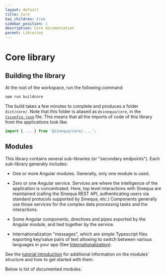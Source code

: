 ```yaml
---
layout: default
title: Core
has_children: true
sidebar_position: 1
description: Core documentation
parent: Libraries
---
```


# Core library

## Building the library

At the root of the workspace, run the following command:

```bash
npm run buildcore
```

The build takes a few minutes to complete and produces a folder `dist/core/`. Note that this folder is aliased as `@sinequa/core`, in the [`tsconfig.json`](https://github.com/sinequa/sba-angular/blob/master/tsconfig.json) file. This means that all the imports of code of this library from the applications look like:

```ts
import { ... } from '@sinequa/core/....';
```

## Modules

This library contains several sub-libraries (or "secondary endpoints"). Each sub-library generally includes:

- One or more Angular modules. Generally, only one module is used.
- Zero or one Angular service. Services are where the intelligence of the application is concentrated. Here, top level interactions with Sinequa are maintained (calling the Sinequa REST API, authenticating users via standard protocols supported by Sinequa, etc.) Components generally use those services for the complex data processing tasks and the interactions.

- Some Angular components, directives and pipes exported by the Angular module, and tied together by the service.
- Internationalization "messages", which are simple Typescript files exporting key/value pairs of text allowing to switch between various languages in your app (See [Internationalization](/tutorial/intl.md)).

See the [tutorial introduction](/tutorial/intro.md#modules) for additional information on the modules' structure and how to get started with them.

Below is list of documented modules.
